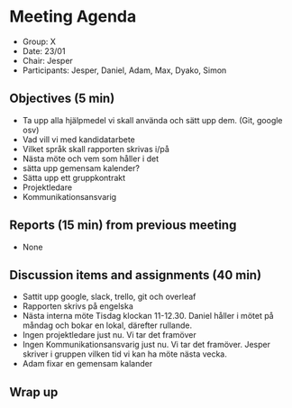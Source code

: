 # Meeting Agenda

- Group: X
- Date: 23/01
- Chair: Jesper
- Participants: Jesper, Daniel, Adam, Max, Dyako, Simon


## Objectives (5 min) 
- Ta upp alla hjälpmedel vi skall använda och sätt upp dem. (Git, google osv)
- Vad vill vi med kandidatarbete
- Vilket språk skall rapporten skrivas i/på
- Nästa möte och vem som håller i det
- sätta upp gemensam kalender?
- Sätta upp ett gruppkontrakt
- Projektledare
- Kommunikationsansvarig



## Reports (15 min) from previous meeting
- None


## Discussion items and assignments (40 min)
- Sattit upp google, slack, trello, git och overleaf
- Rapporten skrivs på engelska
- Nästa interna möte Tisdag klockan 11-12.30. Daniel håller i mötet på måndag och bokar en lokal, därefter rullande.
- Ingen projektledare just nu.  Vi tar det framöver
- Ingen Kommunikationsansvarig just nu.  Vi tar det framöver. Jesper skriver i gruppen vilken tid vi kan ha möte nästa vecka.
- Adam fixar en gemensam kalander

## Wrap up

